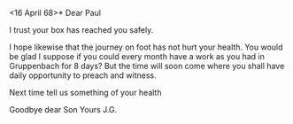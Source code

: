  <16 April 68>*
Dear Paul

I trust your box has reached you safely.

I hope likewise that the journey on foot has not hurt your health. 
You would be glad I suppose if you could every month have a work as you had in Gruppenbach for 8 days? But the time will soon come where you shall have daily opportunity to preach and witness.

Next time tell us something of your health

 Goodbye dear Son
 Yours J.G.
